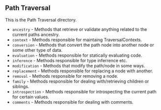 ## Path Traversal

This is the Path Traversal directory.

 - `ancestry` - Methods that retrieve or validate anything related to the current paths ancestry.
 - `context` - Methods responsible for maintaing TraversalContexts.
 - `conversion` - Methods that convert the path node into another node or some other type of data.
 - `evaluation` - Methods responsible for statically evaluating code.
 - `inference` - Methods responsible for type inferrence etc.
 - `modification` - Methods that modify the path/node in some ways.
 - `replacement` - Methods responsible for replacing a node with another.
 - `removal` - Methods responsible for removing a node.
 - `family` - Methods responsible for dealing with/retrieving children or siblings.
 - `introspection` - Methods responsible for introspecting the current path for certain values.
 - `comments` - Methods responsible for dealing with comments.
